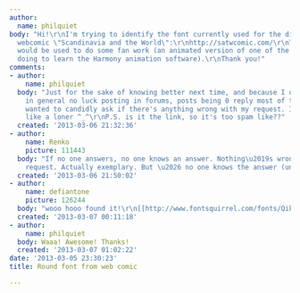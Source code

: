 ```yaml
---
author:
  name: philquiet
body: "Hi!\r\nI'm trying to identify the font currently used for the dialogue in the
  webcomic \"Scandinavia and the World\":\r\nhttp://satwcomic.com/\r\nThe ided font
  would be used to do some fan work (an animated version of one of the strips I'm
  doing to learn the Harmony animation software).\r\nThank you!"
comments:
- author:
    name: philquiet
  body: "Just for the sake of knowing better next time, and because I usually have
    in general no luck posting in forums, posts being 0 reply most of the time, I
    wanted to candidly ask if there's anything wrong with my request. I feel a bit
    like a loner ^_^\r\nP.S. is it the link, so it's too spam like??"
  created: '2013-03-06 21:32:36'
- author:
    name: Renko
    picture: 111443
  body: "If no one answers, no one knows an answer. Nothing\u2019s wrong with your
    request. Actually exemplary. But \u2026 no one knows the answer (until now unfortunately)"
  created: '2013-03-06 21:50:02'
- author:
    name: defiantone
    picture: 126244
  body: "wooo hooo found it!\r\n[[http://www.fontsquirrel.com/fonts/Qikki-Reg|Qikki]]"
  created: '2013-03-07 00:11:18'
- author:
    name: philquiet
  body: Waaa! Awesome! Thanks!
  created: '2013-03-07 01:02:22'
date: '2013-03-05 23:30:23'
title: Round font from web comic

---
```

